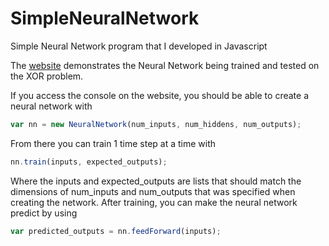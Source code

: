 # SimpleNeuralNetwork
Simple Neural Network program that I developed in Javascript

The [website](https://16aburnett.github.io/SimpleNeuralNetworkJS/) demonstrates the Neural Network being trained and tested on the XOR problem. 

If you access the console on the website, you should be able to create a neural network with 
```javascript
var nn = new NeuralNetwork(num_inputs, num_hiddens, num_outputs);
``` 
From there you can train 1 time step at a time with 
```javascript
nn.train(inputs, expected_outputs);
```
Where the inputs and expected_outputs are lists that should match the dimensions of num_inputs and num_outputs that was specified when creating the network.
After training, you can make the neural network predict by using 
```javascript
var predicted_outputs = nn.feedForward(inputs);
```
